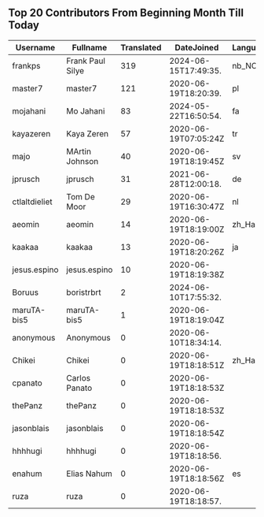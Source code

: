 ## Top 20 Contributors From Beginning Month Till Today ##
|Username|Fullname|Translated|DateJoined|Language|
|--------|--------|----------|----------|-------|
|frankps|Frank Paul Silye|319|2024-06-15T17:49:35.|nb_NO|
|master7|master7|121|2020-06-19T18:20:39.|pl|
|mojahani|Mo Jahani|83|2024-05-22T16:50:54.|fa|
|kayazeren|Kaya Zeren|57|2020-06-19T07:05:24Z|tr|
|majo|MArtin Johnson|40|2020-06-19T18:19:45Z|sv|
|jprusch|jprusch|31|2021-06-28T12:00:18.|de|
|ctlaltdieliet|Tom De Moor|29|2020-06-19T16:30:47Z|nl|
|aeomin|aeomin|14|2020-06-19T18:19:00Z|zh_Hans|
|kaakaa|kaakaa|13|2020-06-19T18:20:26Z|ja|
|jesus.espino|jesus.espino|10|2020-06-19T18:19:38Z||
|Boruus|boristrbrt|2|2024-06-10T17:55:32.||
|maruTA-bis5|maruTA-bis5|1|2020-06-19T18:19:04Z||
|anonymous|Anonymous|0|2020-06-10T18:34:14.||
|Chikei|Chikei|0|2020-06-19T18:18:51Z|zh_Hant|
|cpanato|Carlos Panato|0|2020-06-19T18:18:53Z||
|thePanz|thePanz|0|2020-06-19T18:18:53Z||
|jasonblais|jasonblais|0|2020-06-19T18:18:54Z||
|hhhhugi|hhhhugi|0|2020-06-19T18:18:56.||
|enahum|Elias  Nahum|0|2020-06-19T18:18:56Z|es|
|ruza|ruza|0|2020-06-19T18:18:57.||
